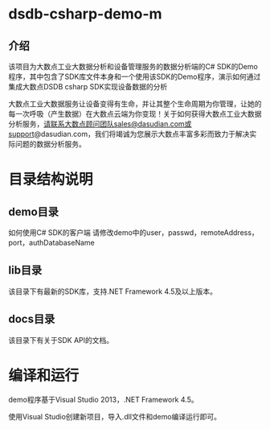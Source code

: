 # dsdb-csharp-demo-m

## 介绍

该项目为大数点工业大数据分析和设备管理服务的数据分析端的C# SDK的Demo程序，其中包含了SDK库文件本身和一个使用该SDK的Demo程序，演示如何通过集成大数点DSDB csharp SDK实现设备数据的分析

大数点工业大数据服务让设备变得有生命，并让其整个生命周期为你管理，让她的每一次呼吸（产生数据）在大数点云端为你变现！关于如何获得大数点工业大数据分析服务，请联系大数点顾问团队sales@dasudian.com或support@dasudian.com，我们将竭诚为您展示大数点丰富多彩而致力于解决实际问题的数据分析服务。

# 目录结构说明

## demo目录

如何使用C# SDK的客户端
请修改demo中的user，passwd，remoteAddress，port，authDatabaseName

## lib目录
该目录下有最新的SDK库，支持.NET Framework 4.5及以上版本。

## docs目录

该目录下有关于SDK API的文档。

# 编译和运行

demo程序基于Visual Studio 2013，.NET Framework 4.5。

使用Visual Studio创建新项目，导入.dll文件和demo编译运行即可。

